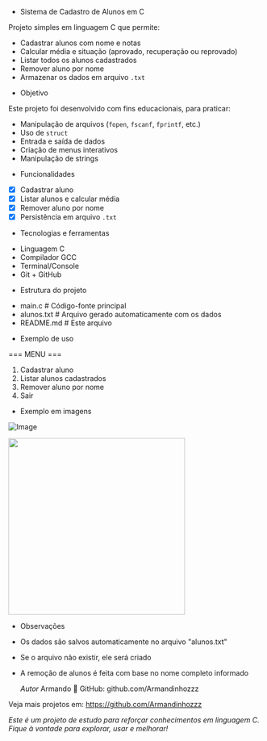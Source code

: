 * Sistema de Cadastro de Alunos em C

Projeto simples em linguagem C que permite:
- Cadastrar alunos com nome e notas
- Calcular média e situação (aprovado, recuperação ou reprovado)
- Listar todos os alunos cadastrados
- Remover aluno por nome
- Armazenar os dados em arquivo `.txt`

* Objetivo

Este projeto foi desenvolvido com fins educacionais, para praticar:
- Manipulação de arquivos (`fopen`, `fscanf`, `fprintf`, etc.)
- Uso de `struct`
- Entrada e saída de dados
- Criação de menus interativos
- Manipulação de strings

* Funcionalidades

- [x] Cadastrar aluno
- [x] Listar alunos e calcular média
- [x] Remover aluno por nome
- [x] Persistência em arquivo `.txt`

* Tecnologias e ferramentas

- Linguagem C
- Compilador GCC
- Terminal/Console
- Git + GitHub

* Estrutura do projeto

- main.c # Código-fonte principal
- alunos.txt # Arquivo gerado automaticamente com os dados
- README.md # Este arquivo

* Exemplo de uso

=== MENU ===
1. Cadastrar aluno
2. Listar alunos cadastrados
3. Remover aluno por nome
0. Sair

* Exemplo em imagens

 ![Image](https://github.com/user-attachments/assets/e6fdb14b-f512-418c-ac42-adc1f5d24f20)
<div>
 <img src="https://github.com/user-attachments/assets/f1d93add-ddda-4ba5-b525-788ed641d68b" width="350px" />
</div>

* Observações
- Os dados são salvos automaticamente no arquivo "alunos.txt"
- Se o arquivo não existir, ele será criado
- A remoção de alunos é feita com base no nome completo informado

  *Autor*
Armando
🔗 GitHub: github.com/Armandinhozzz

Veja mais projetos em:
https://github.com/Armandinhozzz

*Este é um projeto de estudo para reforçar conhecimentos em linguagem C. Fique à vontade para explorar, usar e melhorar!*

